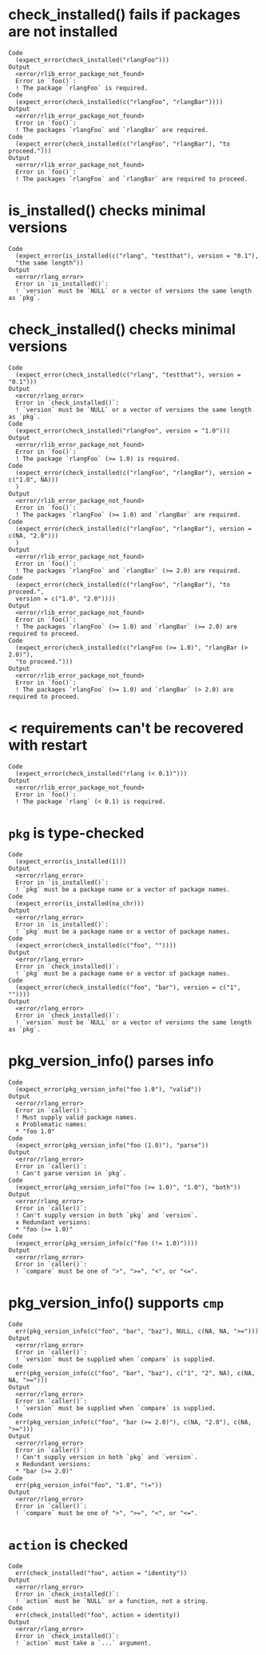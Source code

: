 # check_installed() fails if packages are not installed

    Code
      (expect_error(check_installed("rlangFoo")))
    Output
      <error/rlib_error_package_not_found>
      Error in `foo()`:
      ! The package `rlangFoo` is required.
    Code
      (expect_error(check_installed(c("rlangFoo", "rlangBar"))))
    Output
      <error/rlib_error_package_not_found>
      Error in `foo()`:
      ! The packages `rlangFoo` and `rlangBar` are required.
    Code
      (expect_error(check_installed(c("rlangFoo", "rlangBar"), "to proceed.")))
    Output
      <error/rlib_error_package_not_found>
      Error in `foo()`:
      ! The packages `rlangFoo` and `rlangBar` are required to proceed.

# is_installed() checks minimal versions

    Code
      (expect_error(is_installed(c("rlang", "testthat"), version = "0.1"),
      "the same length"))
    Output
      <error/rlang_error>
      Error in `is_installed()`:
      ! `version` must be `NULL` or a vector of versions the same length as `pkg`.

# check_installed() checks minimal versions

    Code
      (expect_error(check_installed(c("rlang", "testthat"), version = "0.1")))
    Output
      <error/rlang_error>
      Error in `check_installed()`:
      ! `version` must be `NULL` or a vector of versions the same length as `pkg`.
    Code
      (expect_error(check_installed("rlangFoo", version = "1.0")))
    Output
      <error/rlib_error_package_not_found>
      Error in `foo()`:
      ! The package `rlangFoo` (>= 1.0) is required.
    Code
      (expect_error(check_installed(c("rlangFoo", "rlangBar"), version = c("1.0", NA)))
      )
    Output
      <error/rlib_error_package_not_found>
      Error in `foo()`:
      ! The packages `rlangFoo` (>= 1.0) and `rlangBar` are required.
    Code
      (expect_error(check_installed(c("rlangFoo", "rlangBar"), version = c(NA, "2.0")))
      )
    Output
      <error/rlib_error_package_not_found>
      Error in `foo()`:
      ! The packages `rlangFoo` and `rlangBar` (>= 2.0) are required.
    Code
      (expect_error(check_installed(c("rlangFoo", "rlangBar"), "to proceed.",
      version = c("1.0", "2.0"))))
    Output
      <error/rlib_error_package_not_found>
      Error in `foo()`:
      ! The packages `rlangFoo` (>= 1.0) and `rlangBar` (>= 2.0) are required to proceed.
    Code
      (expect_error(check_installed(c("rlangFoo (>= 1.0)", "rlangBar (> 2.0)"),
      "to proceed.")))
    Output
      <error/rlib_error_package_not_found>
      Error in `foo()`:
      ! The packages `rlangFoo` (>= 1.0) and `rlangBar` (> 2.0) are required to proceed.

# < requirements can't be recovered with restart

    Code
      (expect_error(check_installed("rlang (< 0.1)")))
    Output
      <error/rlib_error_package_not_found>
      Error in `foo()`:
      ! The package `rlang` (< 0.1) is required.

# `pkg` is type-checked

    Code
      (expect_error(is_installed(1)))
    Output
      <error/rlang_error>
      Error in `is_installed()`:
      ! `pkg` must be a package name or a vector of package names.
    Code
      (expect_error(is_installed(na_chr)))
    Output
      <error/rlang_error>
      Error in `is_installed()`:
      ! `pkg` must be a package name or a vector of package names.
    Code
      (expect_error(check_installed(c("foo", ""))))
    Output
      <error/rlang_error>
      Error in `check_installed()`:
      ! `pkg` must be a package name or a vector of package names.
    Code
      (expect_error(check_installed(c("foo", "bar"), version = c("1", ""))))
    Output
      <error/rlang_error>
      Error in `check_installed()`:
      ! `version` must be `NULL` or a vector of versions the same length as `pkg`.

# pkg_version_info() parses info

    Code
      (expect_error(pkg_version_info("foo 1.0"), "valid"))
    Output
      <error/rlang_error>
      Error in `caller()`:
      ! Must supply valid package names.
      x Problematic names:
      * "foo 1.0"
    Code
      (expect_error(pkg_version_info("foo (1.0)"), "parse"))
    Output
      <error/rlang_error>
      Error in `caller()`:
      ! Can't parse version in `pkg`.
    Code
      (expect_error(pkg_version_info("foo (>= 1.0)", "1.0"), "both"))
    Output
      <error/rlang_error>
      Error in `caller()`:
      ! Can't supply version in both `pkg` and `version`.
      x Redundant versions:
      * "foo (>= 1.0)"
    Code
      (expect_error(pkg_version_info(c("foo (!= 1.0)"))))
    Output
      <error/rlang_error>
      Error in `caller()`:
      ! `compare` must be one of ">", ">=", "<", or "<=".

# pkg_version_info() supports `cmp`

    Code
      err(pkg_version_info(c("foo", "bar", "baz"), NULL, c(NA, NA, ">=")))
    Output
      <error/rlang_error>
      Error in `caller()`:
      ! `version` must be supplied when `compare` is supplied.
    Code
      err(pkg_version_info(c("foo", "bar", "baz"), c("1", "2", NA), c(NA, NA, ">=")))
    Output
      <error/rlang_error>
      Error in `caller()`:
      ! `version` must be supplied when `compare` is supplied.
    Code
      err(pkg_version_info(c("foo", "bar (>= 2.0)"), c(NA, "2.0"), c(NA, ">=")))
    Output
      <error/rlang_error>
      Error in `caller()`:
      ! Can't supply version in both `pkg` and `version`.
      x Redundant versions:
      * "bar (>= 2.0)"
    Code
      err(pkg_version_info("foo", "1.0", "!="))
    Output
      <error/rlang_error>
      Error in `caller()`:
      ! `compare` must be one of ">", ">=", "<", or "<=".

# `action` is checked

    Code
      err(check_installed("foo", action = "identity"))
    Output
      <error/rlang_error>
      Error in `check_installed()`:
      ! `action` must be `NULL` or a function, not a string.
    Code
      err(check_installed("foo", action = identity))
    Output
      <error/rlang_error>
      Error in `check_installed()`:
      ! `action` must take a `...` argument.

